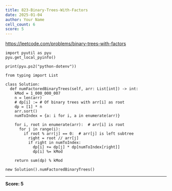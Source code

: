 ```yaml
---
title: 823-Binary-Trees-With-Factors
date: 2025-01-04
author: Your Name
cell_count: 6
score: 5
---
```


https://leetcode.com/problems/binary-trees-with-factors


```
import pyutil as pyu
pyu.get_local_pyinfo()
```


```
print(pyu.ps2("python-dotenv"))
```


```
from typing import List
```


```
class Solution:
  def numFactoredBinaryTrees(self, arr: List[int]) -> int:
    kMod = 1_000_000_007
    n = len(arr)
    # dp[i] := # Of binary trees with arr[i] as root
    dp = [1] * n
    arr.sort()
    numToIndex = {a: i for i, a in enumerate(arr)}

    for i, root in enumerate(arr):  # arr[i] is root
      for j in range(i):
        if root % arr[j] == 0:  # arr[j] is left subtree
          right = root // arr[j]
          if right in numToIndex:
            dp[i] += dp[j] * dp[numToIndex[right]]
            dp[i] %= kMod

    return sum(dp) % kMod
```


```
new Solution().numFactoredBinaryTrees()
```


---
**Score: 5**